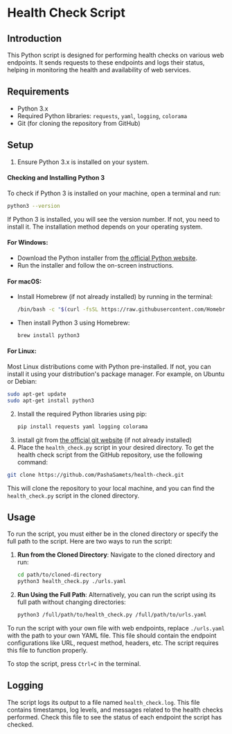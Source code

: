 # Health Check Script

## Introduction
This Python script is designed for performing health checks on various web endpoints. It sends requests to these endpoints and logs their status, helping in monitoring the health and availability of web services.

## Requirements
- Python 3.x
- Required Python libraries: `requests`, `yaml`, `logging`, `colorama`
- Git (for cloning the repository from GitHub)

## Setup
1. Ensure Python 3.x is installed on your system.
#### Checking and Installing Python 3
To check if Python 3 is installed on your machine, open a terminal and run:
```bash
python3 --version
```
If Python 3 is installed, you will see the version number. If not, you need to install it. The installation method depends on your operating system.

#### For Windows:
- Download the Python installer from [the official Python website](https://www.python.org/downloads/).
- Run the installer and follow the on-screen instructions.

#### For macOS:
- Install Homebrew (if not already installed) by running in the terminal:
   ```bash
   /bin/bash -c "$(curl -fsSL https://raw.githubusercontent.com/Homebrew/install/HEAD/install.sh)"
   ```
- Then install Python 3 using Homebrew:
   ```bash
   brew install python3
   ```

#### For Linux:
Most Linux distributions come with Python pre-installed. If not, you can install it using your distribution's package manager. For example, on Ubuntu or Debian:
```bash
sudo apt-get update
sudo apt-get install python3
```
2. Install the required Python libraries using pip:
   ```bash
   pip install requests yaml logging colorama
   ```
3. install git from [the official git website](https://git-scm.com/downloads) (if not already installed)
4. Place the `health_check.py` script in your desired directory.
To get the health check script from the GitHub repository, use the following command:
```bash
git clone https://github.com/PashaSamets/health-check.git
```
This will clone the repository to your local machine, and you can find the `health_check.py` script in the cloned directory.

## Usage

To run the script, you must either be in the cloned directory or specify the full path to the script. Here are two ways to run the script:

1. **Run from the Cloned Directory**:
   Navigate to the cloned directory and run:
   ```bash
   cd path/to/cloned-directory
   python3 health_check.py ./urls.yaml
   ```

2. **Run Using the Full Path**:
   Alternatively, you can run the script using its full path without changing directories:
   ```bash
   python3 /full/path/to/health_check.py /full/path/to/urls.yaml
   ```
To run the script with your own file with web endpoints, replace `./urls.yaml` with the path to your own YAML file. This file should contain the endpoint configurations like URL, request method, headers, etc. The script requires this file to function properly.

To stop the script, press `Ctrl+C` in the terminal.

## Logging
The script logs its output to a file named `health_check.log`. This file contains timestamps, log levels, and messages related to the health checks performed. Check this file to see the status of each endpoint the script has checked.
